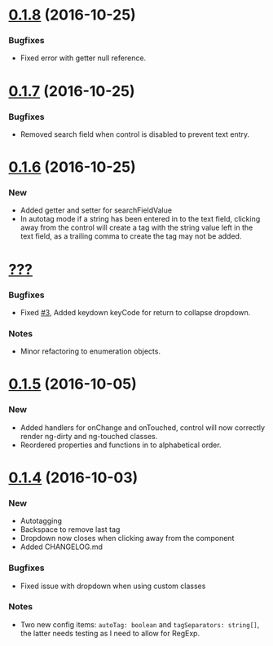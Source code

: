 <a name="0.1.8"></a>
# [0.1.8](https://github.com/andymeps/ng2-label-multiselect/compare/v0.1.7...v0.1.8) (2016-10-25)

### Bugfixes
* Fixed error with getter null reference.

<a name="0.1.7"></a>
# [0.1.7](https://github.com/andymeps/ng2-label-multiselect/compare/v0.1.6...v0.1.7) (2016-10-25)

### Bugfixes
* Removed search field when control is disabled to prevent text entry.

<a name="0.1.6"></a>
# [0.1.6](https://github.com/andymeps/ng2-label-multiselect/compare/v0.1.5...v0.1.6) (2016-10-25)

### New

* Added getter and setter for searchFieldValue
* In autotag mode if a string has been entered in to the text field, clicking away from the control will create a tag with the string value left in the text field, as a trailing comma to create the tag may not be added.

<a name="0.1.5"></a>
# [???](#)

### Bugfixes
* Fixed [#3](https://github.com/AndyMeps/ng2-label-multiselect/issues/3), Added keydown keyCode for return to collapse dropdown.

### Notes
* Minor refactoring to enumeration objects.

# [0.1.5](https://github.com/andymeps/ng2-label-multiselect/compare/v0.1.4...v0.1.5) (2016-10-05)

### New

* Added handlers for onChange and onTouched, control will now correctly render ng-dirty and ng-touched classes.
* Reordered properties and functions in to alphabetical order.

<a name="0.1.4"></a>
# [0.1.4](https://github.com/andymeps/ng2-label-multiselect/compare/v0.1.3...v0.1.4) (2016-10-03)

### New

* Autotagging
* Backspace to remove last tag
* Dropdown now closes when clicking away from the component
* Added CHANGELOG.md

### Bugfixes

* Fixed issue with dropdown when using custom classes

### Notes

* Two new config items: `autoTag: boolean` and `tagSeparators: string[]`, the latter needs testing as I need to allow for RegExp.
